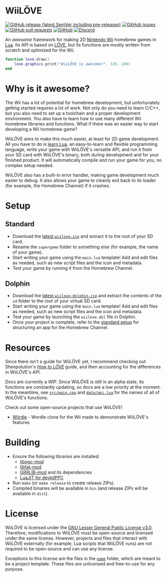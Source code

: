 # WiiLÖVE
[![GitHub release (latest SemVer including pre-releases)](https://img.shields.io/github/v/release/HTV04/wiilove?include_prereleases&style=flat-square)](https://github.com/HTV04/wiilove/releases) [![GitHub issues](https://img.shields.io/github/issues/HTV04/wiilove?style=flat-square)](https://github.com/HTV04/wiilove/issues) [![GitHub pull requests](https://img.shields.io/github/issues-pr/HTV04/wiilove?style=flat-square)](https://github.com/HTV04/wiilove/pulls) [![GitHub](https://img.shields.io/github/license/HTV04/wiilove?style=flat-square)](https://github.com/HTV04/wiilove/blob/main/LICENSE) [![Discord](https://img.shields.io/discord/852658576577003550?style=flat-square)](https://discord.gg/tQGzN2Wu48)

An *awesome* framework for making 2D [Nintendo Wii](https://en.wikipedia.org/wiki/Wii) homebrew games in [Lua](https://www.lua.org/). Its API is based on [LÖVE](https://love2d.org/), but its functions are mostly written from scratch and optimized for the Wii.

```lua
function love.draw()
	love.graphics.print("WiiLÖVE is awesome!", 320, 240)
end
```

# Why is it awesome?
The Wii has a lot of potential for homebrew development, but unfortunately getting started requires a lot of work. Not only do you need to learn C/C++, but you also need to set up a toolchain and a proper development environment. You also have to learn how to use many different Wii homebrew libraries and functions. What if there was an easier way to start developing a Wii homebrew game?

WiiLÖVE aims to make this much easier, at least for 2D game development. All you have to do is [learn Lua](https://www.lua.org/manual/5.1/), an easy-to-learn and flexible programming language, write your game with WiiLÖVE's versatile API, and run it from your SD card with WiiLÖVE's binary, both during development and for your finished product. It will automatically compile and run your game for you, no complex setup needed.

WiiLÖVE also has a built-in error handler, making game development much easier to debug. It also allows your game to cleanly exit back to its loader (for example, the Homebrew Channel) if it crashes.

# Setup
## Standard
* Download the [latest `wiilove.zip`](https://github.com/HTV04/wiilove/releases/latest) and extract it to the root of your SD card.
* Rename the `supergame` folder to something else (for example, the name of your game).
* Start writing your game using the `main.lua` template! Add and edit files as needed, such as new script files and the icon and metadata.
* Test your game by running it from the Homebrew Channel.

## Dolphin
* Download the [latest `wiilove-dolphin.zip`](https://github.com/HTV04/wiilove/releases/latest) and extract the contents of the `sd` folder to the root of your virtual SD card.
* Start writing your game using the `main.lua` template! Add and edit files as needed, such as new script files and the icon and metadata.
* Test your game by launching the `wiilove.dol` file in Dolphin.
* Once your project is complete, refer to the [standard setup](#standard) for structuring an app for the Homebrew Channel.

# Resources
Since there isn't a guide for WiiLÖVE yet, I recommend checking out Sheepolution's [*How to LÖVE*](https://www.sheepolution.com/learn/book/contents) guide, and then accounting for the differences in WiiLÖVE's API.

Docs are currently a WIP. Since WiiLÖVE is still in an alpha state, its functions are constantly updating, so docs are a low priority at the moment. In the meantime, see [`src/main.cpp`](src/main.cpp) and [`data/api.lua`](data/api.lua) for the names of all of WiiLÖVE's functions.

Check out some open-source projects that use WiiLÖVE!
* [Wiirdle](https://github.com/HTV04/wiirdle) - Wordle clone for the Wii made to demonstrate WiiLÖVE's features

# Building
* Ensure the following libraries are installed:
  * [libogc-mod](https://github.com/HTV04/libogc-mod)
  * [libfat-mod](https://github.com/HTV04/libfat-mod)
  * [GRRLIB-mod](https://github.com/HTV04/GRRLIB-mod) and its dependencies
  * [LuaJIT for devkitPPC](https://github.com/HTV04/LuaJIT)
* Run `make` (or `make release` to create release ZIPs).
* Compiled binaries will be available in `bin` (and release ZIPs will be available in `dist`).

# License
WiiLÖVE is licensed under the [GNU Lesser General Public License v3.0](LICENSE). Therefore, modifications to WiiLÖVE must be open-source and licensed under the same license. However, projects and files that interact with WiiLÖVE externally (for example, Lua scripts that WiiLÖVE runs) are not required to be open-source and can use any license.

Exceptions to this license are the files in the [`game`](game) folder, which are meant to be a project template. These files are unlicensed and free-to-use for any purpose.
